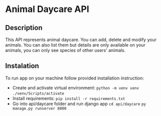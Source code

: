 # Animal Daycare API

## Description
This API represents animal daycare. You can add, delete and modify your animals. You can also list them but details are only available on your animals, you can only see species of other users' animals.
## Instalation

To run app on your machine follow provided installation instruction:

*   Create and activate virtual environment:
    `python -m venv venv`
    `./venv/Scripts/activate`
*   Install requirements:
   `pip install -r requirements.txt`
*   Go into api/daycare folder and run django app
    `cd api/daycare`
    `py manage.py runserver 8000`